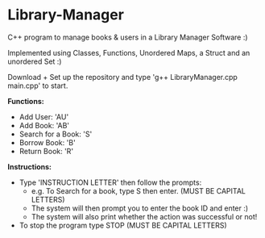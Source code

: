 # Library-Manager
C++ program to manage books & users in a Library Manager Software :) 

Implemented using Classes, Functions, Unordered Maps, a Struct and an unordered Set :)

Download + Set up the repository and type 'g++ LibraryManager.cpp main.cpp' to start. 

**Functions:**
- Add User: 'AU'
- Add Book: 'AB'
- Search for a Book: 'S'
- Borrow Book: 'B'
- Return Book: 'R'

**Instructions:**
- Type 'INSTRUCTION LETTER' then follow the prompts:
    - e.g. To Search for a book, type S then enter. (MUST BE CAPITAL LETTERS)
    - The system will then prompt you to enter the book ID and enter :)
    - The system will also print whether the action was successful or not!
- To stop the program type STOP (MUST BE CAPITAL LETTERS)
 
